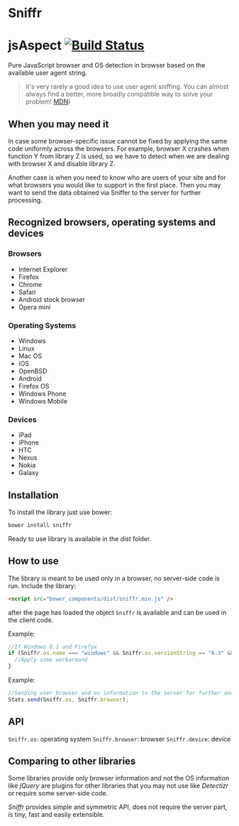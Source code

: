 Sniffr
===========

jsAspect [![Build Status](https://travis-ci.org/antivanov/jsAspect.svg?branch=master)](https://travis-ci.org/antivanov/jsAspect)
========

Pure JavaScript browser and OS detection in browser based on the available user agent string.

>it's very rarely a good idea to use user agent sniffing. You can almost always find a better, more broadly compatible way to solve your problem! [MDN](https://developer.mozilla.org/en-US/docs/Browser_detection_using_the_user_agent))

## When you may need it

In case some browser-specific issue cannot be fixed by applying the same code uniformly across the browsers.
For example, browser X crashes when function Y from library Z is used, so we have to detect when we are dealing with browser X and disable library Z.

Another case is when you need to know who are users of your site and for what browsers you would like to support in the first place. Then you may want to send the data obtained via Sniffer to the server for further
processing.

## Recognized browsers, operating systems and devices

### Browsers

* Internet Explorer
* Firefox
* Chrome
* Safari
* Android stock browser
* Opera mini

### Operating Systems

* Windows
* Linux
* Mac OS
* iOS
* OpenBSD
* Android
* Firefox OS
* Windows Phone
* Windows Mobile

### Devices

* iPad
* iPhone
* HTC
* Nexus
* Nokia
* Galaxy

## Installation
To install the library just use bower:

``` javascript
bower install sniffr
```

Ready to use library is available in the _dist_ folder.

## How to use

The library is meant to be used only in a browser, no server-side code is run. Include the library:

```html
<script src="bower_components/dist/sniffr.min.js" />
```

after the page has loaded the object ```Sniffr``` is available and can be used in the client code.

Example:

```javascript
//If Windows 8.1 and Firefox
if (Sniffr.os.name === "windows" && Sniffr.os.versionString == "6.3" && Sniffr.browser.name === "firefox") {
  //Apply some workaround
}
```

Example:

```javascript
//Sending user browser and os information to the server for further analysis
Stats.send(Sniffr.os, Sniffr.browser);
```

## API

`Sniffr.os`: operating system
`Sniffr.browser`: browser
`Sniffr.device`: device

## Comparing to other libraries

Some libraries provide only browser information and not the OS information like _jQuery_ are plugins for other libraries that you may not use like _Detectizr_ or require some server-side code.

_Sniffr_ provides simple and symmetric API, does not require the server part, is tiny, fast and easily extensible.